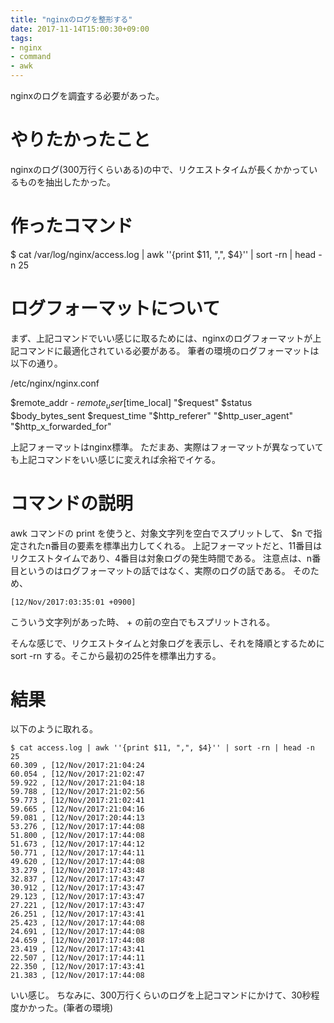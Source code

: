 ```yaml
---
title: "nginxのログを整形する"
date: 2017-11-14T15:00:30+09:00
tags:
- nginx
- command
- awk
---
```

nginxのログを調査する必要があった。

<!--more-->

# やりたかったこと

nginxのログ(300万行くらいある)の中で、リクエストタイムが長くかかっているものを抽出したかった。

# 作ったコマンド

$ cat /var/log/nginx/access.log | awk ''{print $11, ",", $4}'' | sort -rn | head -n 25


# ログフォーマットについて

まず、上記コマンドでいい感じに取るためには、nginxのログフォーマットが上記コマンドに最適化されている必要がある。
筆者の環境のログフォーマットは以下の通り。

/etc/nginx/nginx.conf

$remote_addr - $remote_user [$time_local] "$request" $status $body_bytes_sent $request_time "$http_referer" "$http_user_agent" "$http_x_forwarded_for"


上記フォーマットはnginx標準。
ただまあ、実際はフォーマットが異なっていても上記コマンドをいい感じに変えれば余裕でイケる。

# コマンドの説明

awk コマンドの print を使うと、対象文字列を空白でスプリットして、 $n で指定されたn番目の要素を標準出力してくれる。
上記フォーマットだと、11番目はリクエストタイムであり、4番目は対象ログの発生時間である。
注意点は、n番目というのはログフォーマットの話ではなく、実際のログの話である。
そのため、

```
[12/Nov/2017:03:35:01 +0900]
```

こういう文字列があった時、 + の前の空白でもスプリットされる。

そんな感じで、リクエストタイムと対象ログを表示し、それを降順とするために sort -rn する。そこから最初の25件を標準出力する。

# 結果

以下のように取れる。

```
$ cat access.log | awk ''{print $11, ",", $4}'' | sort -rn | head -n 25
60.309 , [12/Nov/2017:21:04:24
60.054 , [12/Nov/2017:21:02:47
59.922 , [12/Nov/2017:21:04:18
59.788 , [12/Nov/2017:21:02:56
59.773 , [12/Nov/2017:21:02:41
59.665 , [12/Nov/2017:21:04:16
59.081 , [12/Nov/2017:20:44:13
53.276 , [12/Nov/2017:17:44:08
51.800 , [12/Nov/2017:17:44:08
51.673 , [12/Nov/2017:17:44:12
50.771 , [12/Nov/2017:17:44:11
49.620 , [12/Nov/2017:17:44:08
33.279 , [12/Nov/2017:17:43:48
32.837 , [12/Nov/2017:17:43:47
30.912 , [12/Nov/2017:17:43:47
29.123 , [12/Nov/2017:17:43:47
27.221 , [12/Nov/2017:17:43:47
26.251 , [12/Nov/2017:17:43:41
25.423 , [12/Nov/2017:17:44:08
24.691 , [12/Nov/2017:17:44:08
24.659 , [12/Nov/2017:17:44:08
23.419 , [12/Nov/2017:17:43:41
22.507 , [12/Nov/2017:17:44:11
22.350 , [12/Nov/2017:17:43:41
21.383 , [12/Nov/2017:17:44:08
```

いい感じ。
ちなみに、300万行くらいのログを上記コマンドにかけて、30秒程度かかった。(筆者の環境)
